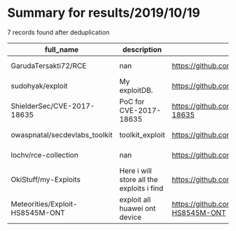 
# Summary for results/2019/10/19
    
7 records found after deduplication

| full_name | description | html_url | matched_list | matched_count | pushed_at | size | stargazers_count | language | forks_count |
|---------------------------------|-------------------------------------------|----------------------------------------------------|---------------------------------|-----------------|---------------------------|--------|--------------------|------------|---------------|
| GarudaTersakti72/RCE | nan | https://github.com/GarudaTersakti72/RCE | ['rce'] | 1 | 2019-10-19 09:26:23+00:00 | 5 | 1 | Python | 0 |
| sudohyak/exploit | My exploitDB. | https://github.com/sudohyak/exploit | ['exploit'] | 1 | 2019-10-19 17:49:16+00:00 | 23 | 16 | Python | 11 |
| ShielderSec/CVE-2017-18635 | PoC for CVE-2017-18635 | https://github.com/ShielderSec/CVE-2017-18635 | ['cve poc', 'cve-2', 'exploit'] | 3 | 2019-10-19 18:37:07+00:00 | 1 | 2 | Python | 4 |
| owaspnatal/secdevlabs_toolkit | toolkit_exploit | https://github.com/owaspnatal/secdevlabs_toolkit | ['exploit'] | 1 | 2019-10-19 14:57:04+00:00 | 15 | 0 | | 0 |
| lochv/rce-collection | nan | https://github.com/lochv/rce-collection | ['rce'] | 1 | 2019-10-19 20:10:06+00:00 | 3 | 2 | | 0 |
| OkiStuff/my-Exploits | Here i will store all the exploits i find | https://github.com/OkiStuff/my-Exploits | ['exploit'] | 1 | 2019-10-19 21:11:33+00:00 | 1 | 0 | | 0 |
| Meteorities/Exploit-HS8545M-ONT | exploit all huawei ont device | https://github.com/Meteorities/Exploit-HS8545M-ONT | ['exploit'] | 1 | 2019-10-19 12:49:24+00:00 | 10726 | 1 | | 4 |
